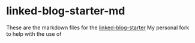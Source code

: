 # linked-blog-starter-md
These are the markdown files for the [linked-blog-starter](https://github.com/matthewwong525/linked-blog-starter) 
My personal fork to help with the use of 

